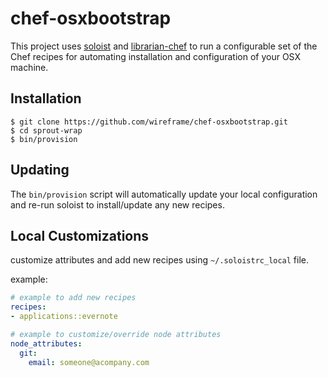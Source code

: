 # chef-osxbootstrap

This project uses [soloist](https://github.com/mkocher/soloist) and [librarian-chef](https://github.com/applicationsonline/librarian-chef)
to run a configurable set of the Chef recipes for automating installation and configuration of your OSX machine.

## Installation

```
$ git clone https://github.com/wireframe/chef-osxbootstrap.git
$ cd sprout-wrap
$ bin/provision
```

## Updating

The `bin/provision` script will automatically update your local configuration and re-run soloist to install/update any new recipes.

## Local Customizations

customize attributes and add new recipes using `~/.soloistrc_local` file.

example:

```yaml
# example to add new recipes
recipes:
- applications::evernote

# example to customize/override node attributes
node_attributes:
  git:
    email: someone@acompany.com
```

